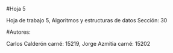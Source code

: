 #Hoja 5

Hoja de trabajo 5, Algoritmos y estructuras de datos Sección: 30

#Autores:

Carlos Calderón carné: 15219, Jorge Azmitia carné: 15202
